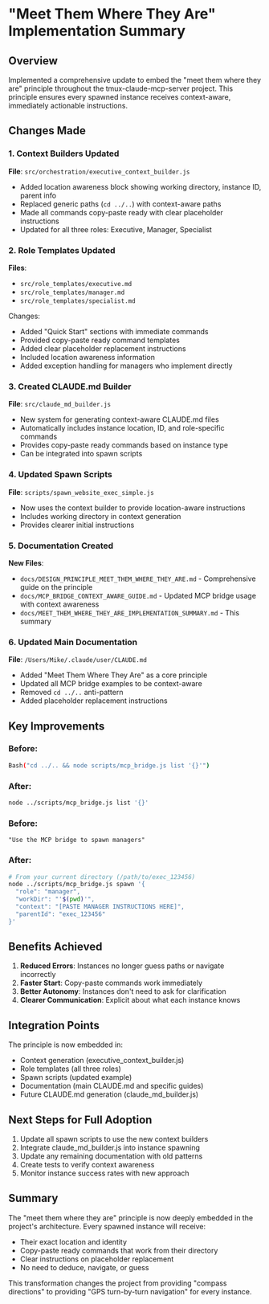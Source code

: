# "Meet Them Where They Are" Implementation Summary

## Overview
Implemented a comprehensive update to embed the "meet them where they are" principle throughout the tmux-claude-mcp-server project. This principle ensures every spawned instance receives context-aware, immediately actionable instructions.

## Changes Made

### 1. Context Builders Updated
**File**: `src/orchestration/executive_context_builder.js`
- Added location awareness block showing working directory, instance ID, parent info
- Replaced generic paths (`cd ../..`) with context-aware paths
- Made all commands copy-paste ready with clear placeholder instructions
- Updated for all three roles: Executive, Manager, Specialist

### 2. Role Templates Updated
**Files**: 
- `src/role_templates/executive.md`
- `src/role_templates/manager.md`
- `src/role_templates/specialist.md`

Changes:
- Added "Quick Start" sections with immediate commands
- Provided copy-paste ready command templates
- Added clear placeholder replacement instructions
- Included location awareness information
- Added exception handling for managers who implement directly

### 3. Created CLAUDE.md Builder
**File**: `src/claude_md_builder.js`
- New system for generating context-aware CLAUDE.md files
- Automatically includes instance location, ID, and role-specific commands
- Provides copy-paste ready commands based on instance type
- Can be integrated into spawn scripts

### 4. Updated Spawn Scripts
**File**: `scripts/spawn_website_exec_simple.js`
- Now uses the context builder to provide location-aware instructions
- Includes working directory in context generation
- Provides clearer initial instructions

### 5. Documentation Created
**New Files**:
- `docs/DESIGN_PRINCIPLE_MEET_THEM_WHERE_THEY_ARE.md` - Comprehensive guide on the principle
- `docs/MCP_BRIDGE_CONTEXT_AWARE_GUIDE.md` - Updated MCP bridge usage with context awareness
- `docs/MEET_THEM_WHERE_THEY_ARE_IMPLEMENTATION_SUMMARY.md` - This summary

### 6. Updated Main Documentation
**File**: `/Users/Mike/.claude/user/CLAUDE.md`
- Added "Meet Them Where They Are" as a core principle
- Updated all MCP bridge examples to be context-aware
- Removed `cd ../..` anti-pattern
- Added placeholder replacement instructions

## Key Improvements

### Before:
```bash
Bash("cd ../.. && node scripts/mcp_bridge.js list '{}'")
```

### After:
```bash
node ../scripts/mcp_bridge.js list '{}'
```

### Before:
```
"Use the MCP bridge to spawn managers"
```

### After:
```bash
# From your current directory (/path/to/exec_123456)
node ../scripts/mcp_bridge.js spawn '{
  "role": "manager",
  "workDir": "'$(pwd)'",
  "context": "[PASTE MANAGER INSTRUCTIONS HERE]",
  "parentId": "exec_123456"
}'
```

## Benefits Achieved

1. **Reduced Errors**: Instances no longer guess paths or navigate incorrectly
2. **Faster Start**: Copy-paste commands work immediately
3. **Better Autonomy**: Instances don't need to ask for clarification
4. **Clearer Communication**: Explicit about what each instance knows

## Integration Points

The principle is now embedded in:
- Context generation (executive_context_builder.js)
- Role templates (all three roles)
- Spawn scripts (updated example)
- Documentation (main CLAUDE.md and specific guides)
- Future CLAUDE.md generation (claude_md_builder.js)

## Next Steps for Full Adoption

1. Update all spawn scripts to use the new context builders
2. Integrate claude_md_builder.js into instance spawning
3. Update any remaining documentation with old patterns
4. Create tests to verify context awareness
5. Monitor instance success rates with new approach

## Summary

The "meet them where they are" principle is now deeply embedded in the project's architecture. Every spawned instance will receive:
- Their exact location and identity
- Copy-paste ready commands that work from their directory
- Clear instructions on placeholder replacement
- No need to deduce, navigate, or guess

This transformation changes the project from providing "compass directions" to providing "GPS turn-by-turn navigation" for every instance.